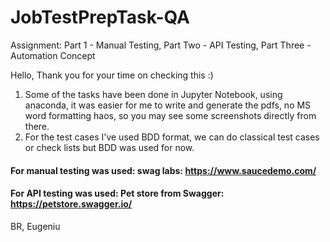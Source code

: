# JobTestPrepTask-QA
Assignment: Part 1 - Manual Testing, Part Two - API Testing, Part Three - Automation Concept

Hello, 
Thank you for your time on checking this :)

1. Some of the tasks have been done in Jupyter Notebook, using anaconda, it was easier for me to write and generate the pdfs, no MS word formatting haos, so you may see some screenshots directly from there.
2. For the test cases I've used BDD format, we can do classical test cases or check lists but BDD was used for now.

#### For manual testing was used: swag labs: https://www.saucedemo.com/
#### For API testing was used: Pet store from Swagger: https://petstore.swagger.io/

BR,
Eugeniu
